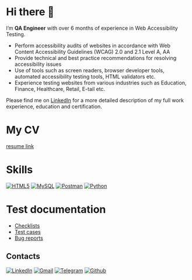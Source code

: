 # Hi there 👋

I’m **QA Engineer** with over 6 months of experience in Web Accessibility Testing. 
- Perform accessibility audits of websites in accordance with Web Content Accessibility Guidelines (WCAG) 2.0 and 2.1 Level A, AA
- Provide technical and best practice recommendations for resolving accessibility issues
- Use of tools such as screen readers, browser developer tools, automated accessibility testing tools, HTML validators etc.
- Experience testing websites from various industries such as Education, Finance, Healthcare, Retail, E-tail etc.

<!---
- 👋 Hi, I’m @ciornaiaoxana
- 👀 I’m interested in learning IT
- 🌱 I’m currently working as an Accessibility QA
--->

Please find me on [LinkedIn](https://www.linkedin.com/in/oxana-ciornaia/) for a more detailed description of my full work experience, education and certification.

# My CV
[resume link](https://www.linkedin.com/in/oxana-ciornaia/)

# Skills


<p>
<a href="https://github.com/ciornaiaoxana/LearnHTML" target="_blank"><img alt="HTML5" src="https://img.shields.io/badge/HTML5-E34F26?style=for-the-badge&logo=html5&logoColor=white" /></a> <a href="https://github.com/ciornaiaoxana/SQL" target="_blank"><img alt="MySQL" src="https://img.shields.io/badge/MySQL-005C84?style=for-the-badge&logo=mysql&logoColor=white" /></a> <a href="https://www.linkedin.com/in/oxana-ciornaia" target="_blank"><img alt="Postman" src="https://img.shields.io/badge/Postman-FF6C37?style=for-the-badge&logo=Postman&logoColor=white" /></a> <a href="https://github.com/ciornaiaoxana/Python" target="_blank"><img alt="Python" src="https://img.shields.io/badge/Python-FFD43B?style=for-the-badge&logo=python&logoColor=blue" /></a> 
</p>




# Test documentation


- [Checklists](https://www.linkedin.com/in/oxana-ciornaia/) </li>
- [Test cases](https://www.linkedin.com/in/oxana-ciornaia/) </li>
- [Bug reports](https://www.linkedin.com/in/oxana-ciornaia/) </li>



## Contacts
<p><a href="https://www.linkedin.com/in/oxana-ciornaia" target="_blank"><img alt="LinkedIn" src="https://img.shields.io/badge/linkedin-%230077B5.svg?&style=for-the-badge&logo=linkedin&logoColor=white" /></a>  <a href="mailto:@ciornaiaoxana@gmail.com" target="_blank"><img alt="Gmail" src="https://img.shields.io/badge/Gmail-D14836?style=for-the-badge&logo=gmail&logoColor=white" /></a> <a href="https://t.me/oxana_ciornaia" target="_blank"><img alt="Telegram" src="https://img.shields.io/badge/Telegram-2CA5E0?style=for-the-badge&logo=telegram&logoColor=white" /></a> <a href="https://github.com/ciornaiaoxana" target="_blank"><img alt="Github" src="https://img.shields.io/badge/GitHub-%2312100E.svg?&style=for-the-badge&logo=Github&logoColor=white" /></a> 
</p>







<!---
ciornaiaoxana/ciornaiaoxana is a ✨ special ✨ repository because its `README.md` (this file) appears on your GitHub profile.
You can click the Preview link to take a look at your changes.
--->

